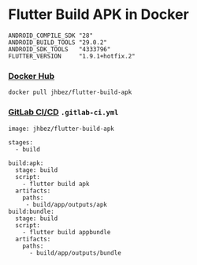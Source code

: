 # Flutter Build APK in Docker

```
ANDROID_COMPILE_SDK "28" 
ANDROID_BUILD_TOOLS "29.0.2" 
ANDROID_SDK_TOOLS   "4333796" 
FLUTTER_VERSION     "1.9.1+hotfix.2"
```


### [Docker Hub](https://hub.docker.com/r/jhbez/flutter-build-apk/)
```
docker pull jhbez/flutter-build-apk
```

### [GitLab CI/CD](https://gitlab.com) `.gitlab-ci.yml`
```
image: jhbez/flutter-build-apk

stages:
  - build

build:apk:
  stage: build
  script:
    - flutter build apk
  artifacts:
    paths:
     - build/app/outputs/apk
build:bundle:
  stage: build
  script:
    - flutter build appbundle
  artifacts:
    paths:
      - build/app/outputs/bundle
```
